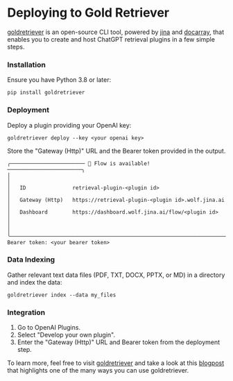 # Deploying to Gold Retriever

[goldretriever](https://github.com/jina-ai/GoldRetriever) is an open-source CLI tool, powered by [jina](https://github.com/jina-ai/jina) and [docarray](https://github.com/docarray/docarray), that enables you to create and host ChatGPT retrieval plugins in a few simple steps.

### Installation
Ensure you have Python 3.8 or later:
```shell
pip install goldretriever 
```

### Deployment
Deploy a plugin providing your OpenAI key:
```shell
goldretriever deploy --key <your openai key>
```

Store the "Gateway (Http)" URL and the Bearer token provided in the output.
```shell
╭──────────────────────── 🎉 Flow is available! ────────────────────────╮
│                                                                       │
│   ID               retrieval-plugin-<plugin id>                       │
│   Gateway (Http)   https://retrieval-plugin-<plugin id>.wolf.jina.ai  │
│   Dashboard        https://dashboard.wolf.jina.ai/flow/<plugin id>    │
│                                                                       │
╰───────────────────────────────────────────────────────────────────────╯
Bearer token: <your bearer token>
```

### Data Indexing
Gather relevant text data files (PDF, TXT, DOCX, PPTX, or MD) in a directory and index the data:
```shell
goldretriever index --data my_files
```

### Integration
1. Go to OpenAI Plugins.
2. Select "Develop your own plugin".
3. Enter the "Gateway (Http)" URL and Bearer token from the deployment step.

To learn more, feel free to visit [goldretriever](https://github.com/jina-ai/GoldRetriever) and take a look at this [blogpost](https://jina.ai/news/gold-retriever-let-chatgpt-talk-to-your-data/) that highlights one of the many ways you can use goldretriever.
